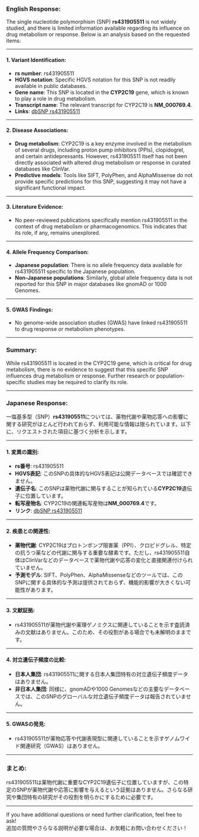 ### English Response:

The single nucleotide polymorphism (SNP) **rs431905511** is not widely studied, and there is limited information available regarding its influence on drug metabolism or response. Below is an analysis based on the requested items:

---

#### 1. Variant Identification:
- **rs number**: rs431905511
- **HGVS notation**: Specific HGVS notation for this SNP is not readily available in public databases.
- **Gene name**: This SNP is located in the **CYP2C19** gene, which is known to play a role in drug metabolism.
- **Transcript name**: The relevant transcript for CYP2C19 is **NM_000769.4**.
- **Links**: [dbSNP rs431905511](https://www.ncbi.nlm.nih.gov/snp/rs431905511)

---

#### 2. Disease Associations:
- **Drug metabolism**: CYP2C19 is a key enzyme involved in the metabolism of several drugs, including proton pump inhibitors (PPIs), clopidogrel, and certain antidepressants. However, rs431905511 itself has not been directly associated with altered drug metabolism or response in curated databases like ClinVar.
- **Predictive models**: Tools like SIFT, PolyPhen, and AlphaMissense do not provide specific predictions for this SNP, suggesting it may not have a significant functional impact.

---

#### 3. Literature Evidence:
- No peer-reviewed publications specifically mention rs431905511 in the context of drug metabolism or pharmacogenomics. This indicates that its role, if any, remains unexplored.

---

#### 4. Allele Frequency Comparison:
- **Japanese population**: There is no allele frequency data available for rs431905511 specific to the Japanese population.
- **Non-Japanese populations**: Similarly, global allele frequency data is not reported for this SNP in major databases like gnomAD or 1000 Genomes.

---

#### 5. GWAS Findings:
- No genome-wide association studies (GWAS) have linked rs431905511 to drug response or metabolism phenotypes.

---

### Summary:
While rs431905511 is located in the CYP2C19 gene, which is critical for drug metabolism, there is no evidence to suggest that this specific SNP influences drug metabolism or response. Further research or population-specific studies may be required to clarify its role.

---

### Japanese Response:

一塩基多型（SNP）**rs431905511**については、薬物代謝や薬物応答への影響に関する研究がほとんど行われておらず、利用可能な情報は限られています。以下に、リクエストされた項目に基づく分析を示します。

---

#### 1. 変異の識別:
- **rs番号**: rs431905511
- **HGVS表記**: このSNPの具体的なHGVS表記は公開データベースでは確認できません。
- **遺伝子名**: このSNPは薬物代謝に関与することが知られている**CYP2C19**遺伝子に位置しています。
- **転写産物名**: CYP2C19の関連転写産物は**NM_000769.4**です。
- **リンク**: [dbSNP rs431905511](https://www.ncbi.nlm.nih.gov/snp/rs431905511)

---

#### 2. 疾患との関連性:
- **薬物代謝**: CYP2C19はプロトンポンプ阻害薬（PPI）、クロピドグレル、特定の抗うつ薬などの代謝に関与する重要な酵素です。ただし、rs431905511自体はClinVarなどのデータベースで薬物代謝や応答の変化と直接関連付けられていません。
- **予測モデル**: SIFT、PolyPhen、AlphaMissenseなどのツールでは、このSNPに関する具体的な予測は提供されておらず、機能的影響が大きくない可能性があります。

---

#### 3. 文献証拠:
- rs431905511が薬物代謝や薬理ゲノミクスに関連していることを示す査読済みの文献はありません。このため、その役割がある場合でも未解明のままです。

---

#### 4. 対立遺伝子頻度の比較:
- **日本人集団**: rs431905511に関する日本人集団特有の対立遺伝子頻度データはありません。
- **非日本人集団**: 同様に、gnomADや1000 Genomesなどの主要なデータベースでは、このSNPのグローバルな対立遺伝子頻度データは報告されていません。

---

#### 5. GWASの発見:
- rs431905511が薬物応答や代謝表現型に関連していることを示すゲノムワイド関連研究（GWAS）はありません。

---

### まとめ:
rs431905511は薬物代謝に重要なCYP2C19遺伝子に位置していますが、この特定のSNPが薬物代謝や応答に影響を与えるという証拠はありません。さらなる研究や集団特有の研究がその役割を明らかにするために必要です。

--- 

If you have additional questions or need further clarification, feel free to ask!  
追加の質問やさらなる説明が必要な場合は、お気軽にお問い合わせください！
